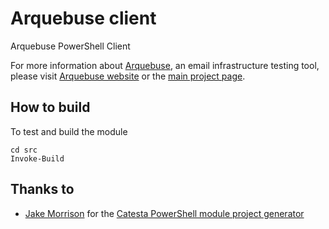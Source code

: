 # Arquebuse client

Arquebuse PowerShell Client

For more information about [Arquebuse](https://arquebuse.io), an email infrastructure testing tool, please visit [Arquebuse website](https://arquebuse.io) or the [main project page](https://github.com/arquebuse/arquebuse).

## How to build

To test and build the module

    cd src
    Invoke-Build

## Thanks to

* [Jake Morrison](https://techthoughts.info) for the [Catesta PowerShell module project generator](https://github.com/techthoughts2/Catesta)
